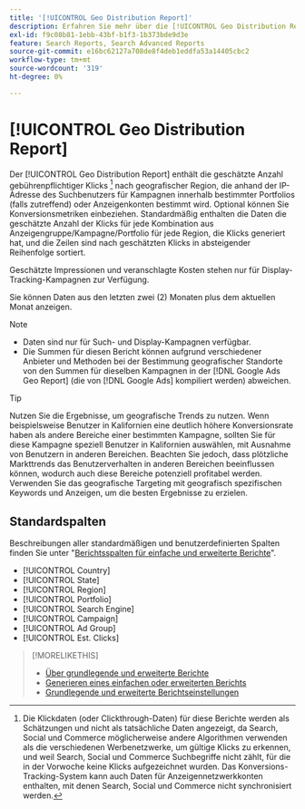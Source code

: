 ```yaml
---
title: '[!UICONTROL Geo Distribution Report]'
description: Erfahren Sie mehr über die [!UICONTROL Geo Distribution Report].
exl-id: f9c08b81-1ebb-43bf-b1f3-1b373bde9d3e
feature: Search Reports, Search Advanced Reports
source-git-commit: e16bc62127a708de8f4deb1eddfa53a14405cbc2
workflow-type: tm+mt
source-wordcount: '319'
ht-degree: 0%

---
```


# [!UICONTROL Geo Distribution Report]

Der [!UICONTROL Geo Distribution Report] enthält die geschätzte Anzahl gebührenpflichtiger Klicks [^1] nach geografischer Region, die anhand der IP-Adresse des Suchbenutzers für Kampagnen innerhalb bestimmter Portfolios (falls zutreffend) oder Anzeigenkonten bestimmt wird. Optional können Sie Konversionsmetriken einbeziehen. Standardmäßig enthalten die Daten die geschätzte Anzahl der Klicks für jede Kombination aus Anzeigengruppe/Kampagne/Portfolio für jede Region, die Klicks generiert hat, und die Zeilen sind nach geschätzten Klicks in absteigender Reihenfolge sortiert.

Geschätzte Impressionen und veranschlagte Kosten stehen nur für Display-Tracking-Kampagnen zur Verfügung.

Sie können Daten aus den letzten zwei (2) Monaten plus dem aktuellen Monat anzeigen.

>[!NOTE]
>
>* Daten sind nur für Such- und Display-Kampagnen verfügbar.
>* Die Summen für diesen Bericht können aufgrund verschiedener Anbieter und Methoden bei der Bestimmung geografischer Standorte von den Summen für dieselben Kampagnen in der [!DNL Google Ads Geo Report] (die von [!DNL Google Ads] kompiliert werden) abweichen.

>[!TIP]
>
>Nutzen Sie die Ergebnisse, um geografische Trends zu nutzen. Wenn beispielsweise Benutzer in Kalifornien eine deutlich höhere Konversionsrate haben als andere Bereiche einer bestimmten Kampagne, sollten Sie für diese Kampagne speziell Benutzer in Kalifornien auswählen, mit Ausnahme von Benutzern in anderen Bereichen. Beachten Sie jedoch, dass plötzliche Markttrends das Benutzerverhalten in anderen Bereichen beeinflussen können, wodurch auch diese Bereiche potenziell profitabel werden. Verwenden Sie das geografische Targeting mit geografisch spezifischen Keywords und Anzeigen, um die besten Ergebnisse zu erzielen.

[^1]: Die Klickdaten (oder Clickthrough-Daten) für diese Berichte werden als Schätzungen und nicht als tatsächliche Daten angezeigt, da Search, Social und Commerce möglicherweise andere Algorithmen verwenden als die verschiedenen Werbenetzwerke, um gültige Klicks zu erkennen, und weil Search, Social und Commerce Suchbegriffe nicht zählt, für die in der Vorwoche keine Klicks aufgezeichnet wurden. Das Konversions-Tracking-System kann auch Daten für Anzeigennetzwerkkonten enthalten, mit denen Search, Social und Commerce nicht synchronisiert werden.

## Standardspalten

Beschreibungen aller standardmäßigen und benutzerdefinierten Spalten finden Sie unter &quot;[Berichtsspalten für einfache und erweiterte Berichte](basic-advanced-report-columns.md)&quot;.

* [!UICONTROL Country]
* [!UICONTROL State]
* [!UICONTROL Region]
* [!UICONTROL Portfolio]
* [!UICONTROL Search Engine]
* [!UICONTROL Campaign]
* [!UICONTROL Ad Group]
* [!UICONTROL Est. Clicks]

>[!MORELIKETHIS]
>
>* [Über grundlegende und erweiterte Berichte](basic-advanced-report-about.md)
>* [Generieren eines einfachen oder erweiterten Berichts](basic-advanced-report-generate.md)
>* [Grundlegende und erweiterte Berichtseinstellungen](basic-advanced-report-settings.md)
